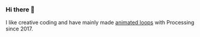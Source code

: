 ### Hi there 👋

I like creative coding and have mainly made [animated loops](https://bleuje.com/animationsite/) with Processing since 2017.

